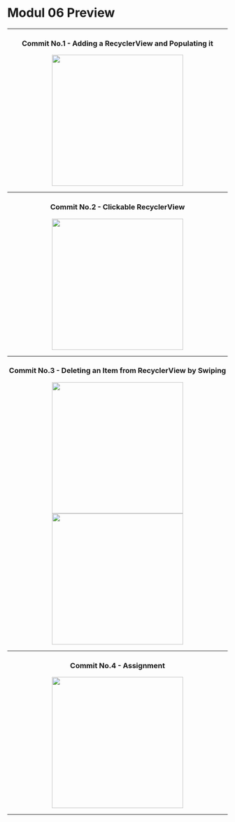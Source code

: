 # Modul 06 Preview

---

<h3 align="center">Commit No.1 - Adding a RecyclerView and Populating it</h3>

<p align="center">
  <img src="https://github.com/user-attachments/assets/a05fa0d5-aa49-4e0d-8cd7-5a98ba0bb2a9" width="300"/>
</p>

---

<h3 align="center">Commit No.2 - Clickable RecyclerView</h3>

<p align="center">
  <img src="https://github.com/user-attachments/assets/90544f0a-cafd-4e6b-b602-6025c63ba5fa" width="300"/>
</p>

---

<h3 align="center">Commit No.3 - Deleting an Item from RecyclerView by Swiping</h3>

<p align="center">
  <img src="https://github.com/user-attachments/assets/c1307641-94db-4a86-95cc-a988558cb679" width="300"/>
  <img src="https://github.com/user-attachments/assets/c610457d-b058-4f52-b038-8ca59d7bea9d" width="300"/>
</p>

---

<h3 align="center">Commit No.4 - Assignment</h3>

<p align="center">
  <img src="https://github.com/user-attachments/assets/ff416551-73e5-494c-a4e7-8f6e77c7d1ce" width="300"/>
</p>

---
